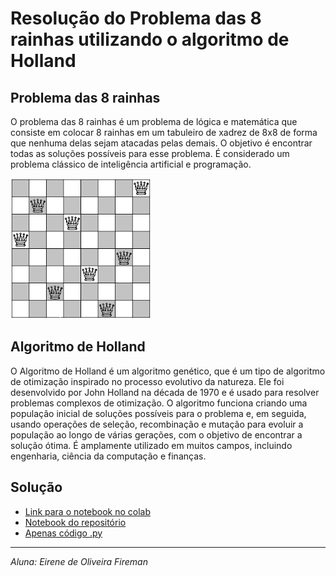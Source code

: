 # Resolução do Problema das 8 rainhas utilizando o algoritmo de Holland

## Problema das 8 rainhas

O problema das 8 rainhas é um problema de lógica e matemática que consiste em colocar 8 rainhas em um tabuleiro de xadrez de 8x8 de forma que nenhuma delas sejam atacadas pelas demais. O objetivo é encontrar todas as soluções possíveis para esse problema. É considerado um problema clássico de inteligência artificial e programação.

![tabuleiro de xadrez](./tabuleiro.png)

## Algoritmo de Holland

O Algoritmo de Holland é um algoritmo genético, que é um tipo de algoritmo de otimização inspirado no processo evolutivo da natureza. Ele foi desenvolvido por John Holland na década de 1970 e é usado para resolver problemas complexos de otimização. O algoritmo funciona criando uma população inicial de soluções possíveis para o problema e, em seguida, usando operações de seleção, recombinação e mutação para evoluir a população ao longo de várias gerações, com o objetivo de encontrar a solução ótima. É amplamente utilizado em muitos campos, incluindo engenharia, ciência da computação e finanças.

## Solução

* [Link para o notebook no colab](https://colab.research.google.com/drive/1eAwy11GUStwoN5p-7MjWSNl22YzJkfm3?usp=sharing)
* [Notebook do repositório](./problema_oito_rainhas.ipynb)
* [Apenas código .py](./problema_oito_rainhas.py)

<hr>

_Aluna: Eirene de Oliveira Fireman_ 
